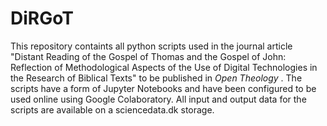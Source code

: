 # DiRGoT
This repository containts all python scripts used in the journal article "Distant Reading of the Gospel of Thomas and the Gospel of John: Reflection of Methodological Aspects of the Use of Digital Technologies in the Research of Biblical Texts" to be published in *Open Theology* . The scripts have a form of Jupyter Notebooks and have been configured to be used online using Google Colaboratory. All input and output data for the scripts are available on a sciencedata.dk storage.